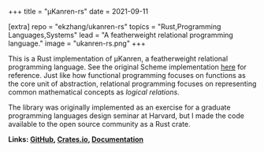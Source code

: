 +++
title = "µKanren-rs"
date = 2021-09-11

[extra]
repo = "ekzhang/ukanren-rs"
topics = "Rust,Programming Languages,Systems"
lead = "A featherweight relational programming language."
image = "ukanren-rs.png"
+++

This is a Rust implementation of µKanren, a featherweight relational programming
language. See the original Scheme implementation
[here](http://webyrd.net/scheme-2013/papers/HemannMuKanren2013.pdf) for
reference. Just like how functional programming focuses on functions as the core
unit of abstraction, relational programming focuses on representing common
mathematical concepts as _logical relations_.

The library was originally implemented as an exercise for a graduate programming
languages design seminar at Harvard, but I made the code available to the open
source community as a Rust crate.

**Links: [GitHub](https://github.com/ekzhang/ukanren-rs),
[Crates.io](https://crates.io/crates/ukanren),
[Documentation](https://docs.rs/ukanren)**

